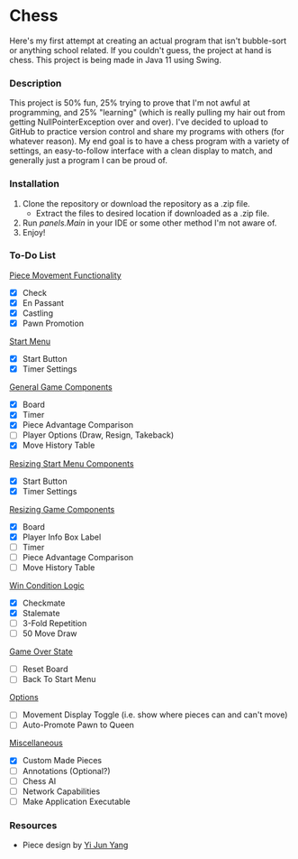 # Chess
Here's my first attempt at creating an actual program that isn't bubble-sort or anything school related. If you couldn't guess, the project at hand is chess. This project is being made in Java 11 using Swing.

### Description
This project is 50% fun, 25% trying to prove that I'm not awful at programming, and 25% "learning" (which is really pulling my hair out from getting NullPointerException over and over). I've decided to upload to GitHub to practice version control and share my programs with others (for whatever reason). My end goal is to have a chess program with a variety of settings, an easy-to-follow interface with a clean display to match, and generally just a program I can be proud of.

### Installation
1. Clone the repository or download the repository as a .zip file.
   * Extract the files to desired location if downloaded as a .zip file.
2. Run *panels.Main* in your IDE or some other method I'm not aware of.
3. Enjoy!

### To-Do List
<ins>Piece Movement Functionality</ins>
  - [x] Check
  - [x] En Passant
  - [x] Castling
  - [x] Pawn Promotion
  
<ins>Start Menu</ins>
  - [x] Start Button
  - [x] Timer Settings

<ins>General Game Components</ins>
  - [x] Board
  - [x] Timer
  - [x] Piece Advantage Comparison
  - [ ] Player Options (Draw, Resign, Takeback)
  - [x] Move History Table

<ins>Resizing Start Menu Components</ins>
  - [x] Start Button
  - [x] Timer Settings

<ins>Resizing Game Components</ins>
  - [x] Board
  - [x] Player Info Box Label
  - [ ] Timer
  - [ ] Piece Advantage Comparison
  - [ ] Move History Table

<ins>Win Condition Logic</ins>
  - [x] Checkmate
  - [x] Stalemate
  - [ ] 3-Fold Repetition
  - [ ] 50 Move Draw

<ins>Game Over State</ins>
  - [ ] Reset Board
  - [ ] Back To Start Menu

<ins>Options</ins>
  - [ ] Movement Display Toggle (i.e. show where pieces can and can't move)
  - [ ] Auto-Promote Pawn to Queen

<ins>Miscellaneous</ins>
- [x] Custom Made Pieces
- [ ] Annotations (Optional?)
- [ ] Chess AI
- [ ] Network Capabilities
- [ ] Make Application Executable

### Resources
* Piece design by [Yi Jun Yang](https://www.instagram.com/y.yang.art/)
